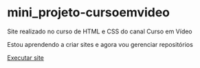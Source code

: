 # mini_projeto-cursoemvideo
 Site realizado no curso de HTML e CSS do canal Curso em Vídeo

Estou aprendendo a criar sites e agora vou gerenciar repositórios  

<a href="https://pedropierri.github.io/mini_projeto-cursoemvideo/android.html">Executar site<a>